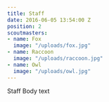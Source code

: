 ```yaml
---
title: Staff
date: 2016-06-05 13:54:00 Z
position: 2
scoutmasters:
- name: Fox
  image: "/uploads/fox.jpg"
- name: Raccoon
  image: "/uploads/raccoon.jpg"
- name: Owl
  image: "/uploads/owl.jpg"
---
```


Staff Body text